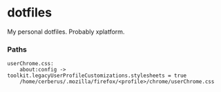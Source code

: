 # dotfiles
My personal dotfiles. Probably xplatform.

### Paths

```
userChrome.css:
    about:config -> toolkit.legacyUserProfileCustomizations.stylesheets = true
    /home/cerberus/.mozilla/firefox/<profile>/chrome/userChrome.css
```
